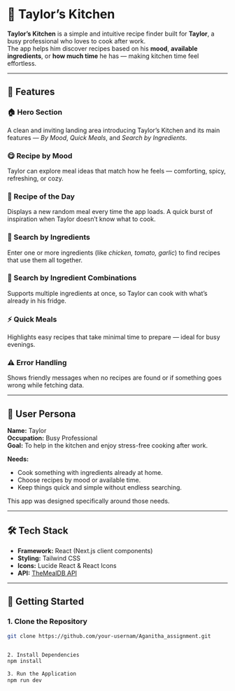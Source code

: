 # 🍳 Taylor’s Kitchen

**Taylor’s Kitchen** is a simple and intuitive recipe finder built for **Taylor**, a busy professional who loves to cook after work.  
The app helps him discover recipes based on his **mood**, **available ingredients**, or **how much time** he has — making kitchen time feel effortless.

---

## 🌟 Features

### 🏠 Hero Section  
A clean and inviting landing area introducing Taylor’s Kitchen and its main features — *By Mood*, *Quick Meals*, and *Search by Ingredients*.

### 😋 Recipe by Mood  
Taylor can explore meal ideas that match how he feels — comforting, spicy, refreshing, or cozy.

### 🥘 Recipe of the Day  
Displays a new random meal every time the app loads. A quick burst of inspiration when Taylor doesn’t know what to cook.

### 🧄 Search by Ingredients  
Enter one or more ingredients (like *chicken, tomato, garlic*) to find recipes that use them all together.

### 🧂 Search by Ingredient Combinations  
Supports multiple ingredients at once, so Taylor can cook with what’s already in his fridge.

### ⚡ Quick Meals  
Highlights easy recipes that take minimal time to prepare — ideal for busy evenings.

### ⚠️ Error Handling  
Shows friendly messages when no recipes are found or if something goes wrong while fetching data.

---

## 👤 User Persona

**Name:** Taylor  
**Occupation:** Busy Professional  
**Goal:** To help in the kitchen and enjoy stress-free cooking after work.  

**Needs:**
- Cook something with ingredients already at home.  
- Choose recipes by mood or available time.  
- Keep things quick and simple without endless searching.  

This app was designed specifically around those needs.

---

## 🛠️ Tech Stack

- **Framework:** React (Next.js client components)  
- **Styling:** Tailwind CSS  
- **Icons:** Lucide React & React Icons  
- **API:** [TheMealDB API](https://www.themealdb.com/api.php)

---

## 🚀 Getting Started

### 1. Clone the Repository
```bash
git clone https://github.com/your-usernam/Aganitha_assignment.git


2. Install Dependencies
npm install

3. Run the Application
npm run dev
